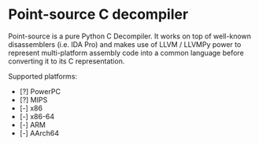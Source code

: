 Point-source C decompiler
=========================

Point-source is a pure Python C Decompiler. It works on top of well-known
disassemblers (i.e. IDA Pro) and makes use of LLVM / LLVMPy power to represent
multi-platform assembly code into a common language before converting it to its
C representation.

Supported platforms:

* [?] PowerPC
* [?] MIPS
* [-] x86
* [-] x86-64
* [-] ARM
* [-] AArch64

